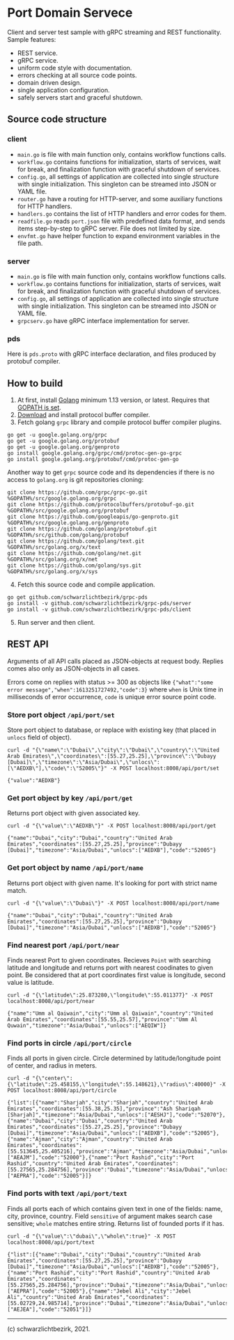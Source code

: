 # Port Domain Servece
Client and server test sample with gRPC streaming and REST functionality. Sample features:
 - REST service.
 - gRPC service.
 - uniform code style with documentation.
 - errors checking at all source code points.
 - domain driven design.
 - single application configuration.
 - safely servers start and graceful shutdown.

## Source code structure

### client

 - `main.go` is file with main function only, contains workflow functions calls.
 - `workflow.go` contains functions for initialization, starts of services, wait for break, and finalization function with graceful shutdown of services.
 - `config.go`, all settings of application are collected into single structure with single initialization. This singleton can be streamed into JSON or YAML file.
- `router.go` have a routing for HTTP-server, and some auxiliary functions for HTTP handlers.
- `handlers.go` contains the list of HTTP handlers and error codes for them.
- `readfile.go` reads `port.json` file with predefined data format, and sends items step-by-step to gRPC server. File does not limited by size.
- `envfmt.go` have helper function to expand environment variables in the file path.

### server

 - `main.go` is file with main function only, contains workflow functions calls.
 - `workflow.go` contains functions for initialization, starts of services, wait for break, and finalization function with graceful shutdown of services.
 - `config.go`, all settings of application are collected into single structure with single initialization. This singleton can be streamed into JSON or YAML file.
 - `grpcserv.go` have gRPC interface implementation for server.

### pds
Here is `pds.proto` with gRPC interface declaration, and files produced by protobuf compiler.

## How to build

 1. At first, install [Golang](https://golang.org/) minimum 1.13 version, or latest. Requires that [GOPATH is set](https://golang.org/doc/code.html#GOPATH).
 2. [Download](https://github.com/protocolbuffers/protobuf/blob/master/README.md#protocol-compiler-installation) and install protocol buffer compiler.
 3. Fetch golang `grpc` library and compile protocol buffer compiler plugins.
```batch
go get -u google.golang.org/grpc
go get -u google.golang.org/protobuf
go get -u google.golang.org/genproto
go install google.golang.org/grpc/cmd/protoc-gen-go-grpc
go install google.golang.org/protobuf/cmd/protoc-gen-go
```
Another way to get `grpc` source code and its dependencies if there is no access to `golang.org` is git repositories cloning:
```batch
git clone https://github.com/grpc/grpc-go.git %GOPATH%/src/google.golang.org/grpc
git clone https://github.com/protocolbuffers/protobuf-go.git %GOPATH%/src/google.golang.org/protobuf
git clone https://github.com/googleapis/go-genproto.git %GOPATH%/src/google.golang.org/genproto
git clone https://github.com/golang/protobuf.git %GOPATH%/src/github.com/golang/protobuf
git clone https://github.com/golang/text.git %GOPATH%/src/golang.org/x/text
git clone https://github.com/golang/net.git %GOPATH%/src/golang.org/x/net
git clone https://github.com/golang/sys.git %GOPATH%/src/golang.org/x/sys
```
 4. Fetch this source code and compile application.
```batch
go get github.com/schwarzlichtbezirk/grpc-pds
go install -v github.com/schwarzlichtbezirk/grpc-pds/server
go install -v github.com/schwarzlichtbezirk/grpc-pds/client
```
 5. Run server and then client.

## REST API

Arguments of all API calls placed as JSON-objects at request body. Replies comes also only as JSON-objects in all cases.

Errors come on replies with status >= 300 as objects like `{"what":"some error message","when":1613251727492,"code":3}` where `when` is Unix time in milliseconds of error occurrence, `code` is unique error source point code.

### Store port object `/api/port/set`
Store port object to database, or replace with existing key (that placed in `unlocs` field of object).
```batch
curl -d "{\"name\":\"Dubai\",\"city\":\"Dubai\",\"country\":\"United Arab Emirates\",\"coordinates\":[55.27,25.25],\"province\":\"Dubayy [Dubai]\",\"timezone\":\"Asia/Dubai\",\"unlocs\":[\"AEDXB\"],\"code\":\"52005\"}" -X POST localhost:8008/api/port/set

{"value":"AEDXB"}
```
### Get port object by key `/api/port/get`
Returns port object with given associated key.
```batch
curl -d "{\"value\":\"AEDXB\"}" -X POST localhost:8008/api/port/get

{"name":"Dubai","city":"Dubai","country":"United Arab Emirates","coordinates":[55.27,25.25],"province":"Dubayy [Dubai]","timezone":"Asia/Dubai","unlocs":["AEDXB"],"code":"52005"}
```
### Get port object by name `/api/port/name`
Returns port object with given name. It's looking for port with strict name match.
```batch
curl -d "{\"value\":\"Dubai\"}" -X POST localhost:8008/api/port/name

{"name":"Dubai","city":"Dubai","country":"United Arab Emirates","coordinates":[55.27,25.25],"province":"Dubayy [Dubai]","timezone":"Asia/Dubai","unlocs":["AEDXB"],"code":"52005"}
```
### Find nearest port `/api/port/near`
Finds nearest Port to given coordinates. Recieves `Point` with searching latitude and longitude and returns port with nearest coodinates to given point. Be considered that at port coordinates first value is longitude, second value is latitude.

```batch
curl -d "{\"latitude\":25.873280,\"longitude\":55.011377}" -X POST localhost:8008/api/port/near

{"name":"Umm al Qaiwain","city":"Umm al Qaiwain","country":"United Arab Emirates","coordinates":[55.55,25.57],"province":"Umm Al Quwain","timezone":"Asia/Dubai","unlocs":["AEQIW"]}
```
### Find ports in circle `/api/port/circle`
Finds all ports in given circle. Circle determined by latitude/longitude point of center, and radius in meters.
```batch
curl -d "{\"center\":{\"latitude\":25.458155,\"longitude\":55.148621},\"radius\":40000}" -X POST localhost:8008/api/port/circle

{"list":[{"name":"Sharjah","city":"Sharjah","country":"United Arab Emirates","coordinates":[55.38,25.35],"province":"Ash Shariqah [Sharjah]","timezone":"Asia/Dubai","unlocs":["AESHJ"],"code":"52070"},{"name":"Dubai","city":"Dubai","country":"United Arab Emirates","coordinates":[55.27,25.25],"province":"Dubayy [Dubai]","timezone":"Asia/Dubai","unlocs":["AEDXB"],"code":"52005"},{"name":"Ajman","city":"Ajman","country":"United Arab Emirates","coordinates":[55.513645,25.405216],"province":"Ajman","timezone":"Asia/Dubai","unlocs":["AEAJM"],"code":"52000"},{"name":"Port Rashid","city":"Port Rashid","country":"United Arab Emirates","coordinates":[55.27565,25.284756],"province":"Dubai","timezone":"Asia/Dubai","unlocs":["AEPRA"],"code":"52005"}]}
```
### Find ports with text `/api/port/text`
Finds all ports each of which contains given text in one of the fields: name, city, province, country. Field `sensitive` of argument makes search case sensitive; `whole` matches entire string. Returns list of founded ports if it has.
```batch
curl -d "{\"value\":\"dubai\",\"whole\":true}" -X POST localhost:8008/api/port/text

{"list":[{"name":"Dubai","city":"Dubai","country":"United Arab Emirates","coordinates":[55.27,25.25],"province":"Dubayy [Dubai]","timezone":"Asia/Dubai","unlocs":["AEDXB"],"code":"52005"},{"name":"Port Rashid","city":"Port Rashid","country":"United Arab Emirates","coordinates":[55.27565,25.284756],"province":"Dubai","timezone":"Asia/Dubai","unlocs":["AEPRA"],"code":"52005"},{"name":"Jebel Ali","city":"Jebel Ali","country":"United Arab Emirates","coordinates":[55.02729,24.985714],"province":"Dubai","timezone":"Asia/Dubai","unlocs":["AEJEA"],"code":"52051"}]}
```

---
(c) schwarzlichtbezirk, 2021.
